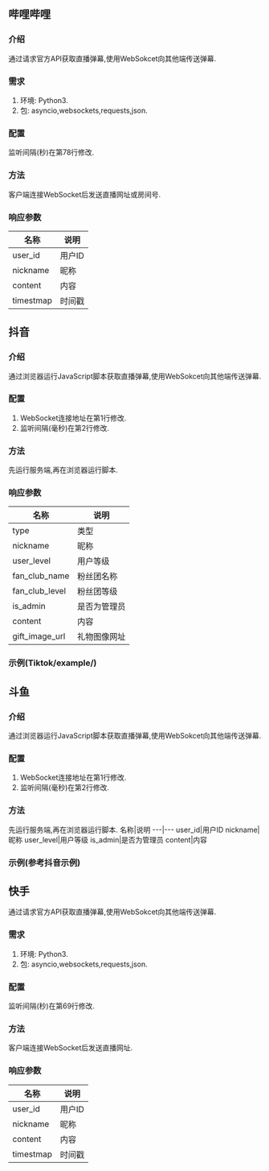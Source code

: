 ## 哔哩哔哩
### 介绍
通过请求官方API获取直播弹幕,使用WebSokcet向其他端传送弹幕.
### 需求
1. 环境: Python3.
2. 包: asyncio,websockets,requests,json.
### 配置
监听间隔(秒)在第78行修改.
### 方法
客户端连接WebSocket后发送直播网址或房间号.
### 响应参数
名称|说明
---|---
user_id|用户ID
nickname|昵称
content|内容
timestmap|时间戳
## 抖音
### 介绍
通过浏览器运行JavaScript脚本获取直播弹幕,使用WebSokcet向其他端传送弹幕.
### 配置
1. WebSocket连接地址在第1行修改.
2. 监听间隔(毫秒)在第2行修改.
### 方法
先运行服务端,再在浏览器运行脚本.
### 响应参数
名称|说明
---|---
type|类型
nickname|昵称
user_level|用户等级
fan_club_name|粉丝团名称
fan_club_level|粉丝团等级
is_admin|是否为管理员
content|内容
gift_image_url|礼物图像网址
### 示例(Tiktok/example/)
## 斗鱼
### 介绍
通过浏览器运行JavaScript脚本获取直播弹幕,使用WebSokcet向其他端传送弹幕.
### 配置
1. WebSocket连接地址在第1行修改.
2. 监听间隔(毫秒)在第2行修改.
### 方法
先运行服务端,再在浏览器运行脚本.
名称|说明
---|---
user_id|用户ID
nickname|昵称
user_level|用户等级
is_admin|是否为管理员
content|内容
### 示例(参考抖音示例)
## 快手
通过请求官方API获取直播弹幕,使用WebSokcet向其他端传送弹幕.
### 需求
1. 环境: Python3.
2. 包: asyncio,websockets,requests,json.
### 配置
监听间隔(秒)在第69行修改.
### 方法
客户端连接WebSocket后发送直播网址.
### 响应参数
名称|说明
---|---
user_id|用户ID
nickname|昵称
content|内容
timestmap|时间戳